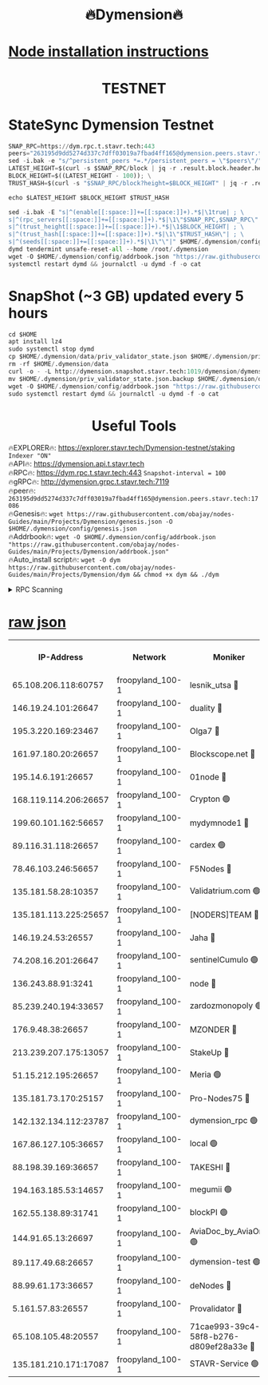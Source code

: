 <h1 align="center"> 🔥Dymension🔥</h1>

[Node installation instructions](https://github.com/obajay/nodes-Guides/tree/main/Projects/Dymension)
=

<h1 align="center"> TESTNET</h1>

# StateSync Dymension Testnet
```python
SNAP_RPC=https://dym.rpc.t.stavr.tech:443
peers="263195d9dd5274d337c7dff03019a7fbad4ff165@dymension.peers.stavr.tech:17086"
sed -i.bak -e "s/^persistent_peers *=.*/persistent_peers = \"$peers\"/" $HOME/.dymension/config/config.toml
LATEST_HEIGHT=$(curl -s $SNAP_RPC/block | jq -r .result.block.header.height); \
BLOCK_HEIGHT=$((LATEST_HEIGHT - 100)); \
TRUST_HASH=$(curl -s "$SNAP_RPC/block?height=$BLOCK_HEIGHT" | jq -r .result.block_id.hash)

echo $LATEST_HEIGHT $BLOCK_HEIGHT $TRUST_HASH

sed -i.bak -E "s|^(enable[[:space:]]+=[[:space:]]+).*$|\1true| ; \
s|^(rpc_servers[[:space:]]+=[[:space:]]+).*$|\1\"$SNAP_RPC,$SNAP_RPC\"| ; \
s|^(trust_height[[:space:]]+=[[:space:]]+).*$|\1$BLOCK_HEIGHT| ; \
s|^(trust_hash[[:space:]]+=[[:space:]]+).*$|\1\"$TRUST_HASH\"| ; \
s|^(seeds[[:space:]]+=[[:space:]]+).*$|\1\"\"|" $HOME/.dymension/config/config.toml
dymd tendermint unsafe-reset-all --home /root/.dymension
wget -O $HOME/.dymension/config/addrbook.json "https://raw.githubusercontent.com/obajay/nodes-Guides/main/Projects/Dymension/addrbook.json"
systemctl restart dymd && journalctl -u dymd -f -o cat

```
# SnapShot (~3 GB) updated every 5 hours
```python
cd $HOME
apt install lz4
sudo systemctl stop dymd
cp $HOME/.dymension/data/priv_validator_state.json $HOME/.dymension/priv_validator_state.json.backup
rm -rf $HOME/.dymension/data
curl -o - -L http://dymension.snapshot.stavr.tech:1019/dymension/dymension-snap.tar.lz4 | lz4 -c -d - | tar -x -C $HOME/.dymension --strip-components 2
mv $HOME/.dymension/priv_validator_state.json.backup $HOME/.dymension/data/priv_validator_state.json
wget -O $HOME/.dymension/config/addrbook.json "https://raw.githubusercontent.com/obajay/nodes-Guides/main/Projects/Dymension/addrbook.json"
sudo systemctl restart dymd && journalctl -u dymd -f -o cat
```

 <h1 align="center"> Useful Tools</h1>

🔥EXPLORER🔥:     https://explorer.stavr.tech/Dymension-testnet/staking        `Indexer "ON"` \
🔥API🔥:          https://dymension.api.t.stavr.tech \
🔥RPC🔥:          https://dym.rpc.t.stavr.tech:443                  `Snapshot-interval = 100` \
🔥gRPC🔥:         http://dymension.grpc.t.stavr.tech:7119 \
🔥peer🔥:         `263195d9dd5274d337c7dff03019a7fbad4ff165@dymension.peers.stavr.tech:17086` \
🔥Genesis🔥:     ```wget https://raw.githubusercontent.com/obajay/nodes-Guides/main/Projects/Dymension/genesis.json -O $HOME/.dymension/config/genesis.json``` \
🔥Addrbook🔥:    ```wget -O $HOME/.dymension/config/addrbook.json "https://raw.githubusercontent.com/obajay/nodes-Guides/main/Projects/Dymension/addrbook.json"``` \
🔥Auto_install script🔥: ```wget -O dym https://raw.githubusercontent.com/obajay/nodes-Guides/main/Projects/Dymension/dym && chmod +x dym && ./dym```

<details>
<summary>RPC Scanning</summary>

<h2 align="center"> We scan nodes in real time every 4 hours. And we provide the final result of RPC endpoints.
We cannot influence the operation of these nodes in any way. </h2>


```python
If Voting Power is higher than 0 --> then the Node is a validator of the network and may be subject to attack and be a potential threat to the chain.
```
```python
We marked such validators with a red symbol
```

</details>

[raw json](https://rpc-check.dymt.stavr.tech/dymt/rpc-dymt-result.json)
=


<table><tr><th>IP-Address</th><th>Network</th><th>Moniker</th><th>Latest Block Height</th><th>Earliest Block Height</th><th>Catching Up</th><th>Voting Power</th><th>Scan Time</th></tr><tr><td>65.108.206.118:60757</td><td>froopyland_100-1</td><td>lesnik_utsa 🔴</td><td>1557478</td><td>1</td><td>False</td><td>1</td><td>2023-12-05T02:25:59.333574321UTC</td></tr><tr><td>146.19.24.101:26647</td><td>froopyland_100-1</td><td>duality 🔴</td><td>1557481</td><td>1</td><td>False</td><td>1</td><td>2023-12-05T02:26:15.722536077UTC</td></tr><tr><td>195.3.220.169:23467</td><td>froopyland_100-1</td><td>Olga7 🔴</td><td>1557483</td><td>1</td><td>False</td><td>1</td><td>2023-12-05T02:26:30.719099795UTC</td></tr><tr><td>161.97.180.20:26657</td><td>froopyland_100-1</td><td>Blockscope.net 🔴</td><td>1557484</td><td>1</td><td>False</td><td>1</td><td>2023-12-05T02:26:35.993681561UTC</td></tr><tr><td>195.14.6.191:26657</td><td>froopyland_100-1</td><td>01node 🔴</td><td>1557484</td><td>1</td><td>False</td><td>1</td><td>2023-12-05T02:26:36.682906656UTC</td></tr><tr><td>168.119.114.206:26657</td><td>froopyland_100-1</td><td>Crypton 🟢</td><td>1557484</td><td>1</td><td>False</td><td>0</td><td>2023-12-05T02:26:36.992061579UTC</td></tr><tr><td>199.60.101.162:56657</td><td>froopyland_100-1</td><td>mydymnode1 🔴</td><td>1557478</td><td>106001</td><td>False</td><td>1</td><td>2023-12-05T02:26:00.005197784UTC</td></tr><tr><td>89.116.31.118:26657</td><td>froopyland_100-1</td><td>cardex 🟢</td><td>1557480</td><td>293001</td><td>False</td><td>0</td><td>2023-12-05T02:26:08.604504585UTC</td></tr><tr><td>78.46.103.246:56657</td><td>froopyland_100-1</td><td>F5Nodes 🔴</td><td>1557477</td><td>407001</td><td>False</td><td>1</td><td>2023-12-05T02:25:55.703089675UTC</td></tr><tr><td>135.181.58.28:10357</td><td>froopyland_100-1</td><td>Validatrium.com 🟢</td><td>1557482</td><td>591001</td><td>False</td><td>0</td><td>2023-12-05T02:26:22.618740994UTC</td></tr><tr><td>135.181.113.225:25657</td><td>froopyland_100-1</td><td>[NODERS]TEAM 🔴</td><td>1557482</td><td>737456</td><td>False</td><td>1</td><td>2023-12-05T02:26:23.067481300UTC</td></tr><tr><td>146.19.24.53:26557</td><td>froopyland_100-1</td><td>Jaha 🔴</td><td>1557482</td><td>737456</td><td>False</td><td>1</td><td>2023-12-05T02:26:23.463644853UTC</td></tr><tr><td>74.208.16.201:26647</td><td>froopyland_100-1</td><td>sentinelCumulo 🟢</td><td>1557476</td><td>820001</td><td>False</td><td>0</td><td>2023-12-05T02:25:46.574251675UTC</td></tr><tr><td>136.243.88.91:3241</td><td>froopyland_100-1</td><td>node 🔴</td><td>1557482</td><td>922548</td><td>False</td><td>1</td><td>2023-12-05T02:26:23.766695107UTC</td></tr><tr><td>85.239.240.194:33657</td><td>froopyland_100-1</td><td>zardozmonopoly 🟢</td><td>1557486</td><td>935165</td><td>False</td><td>0</td><td>2023-12-05T02:26:44.560237363UTC</td></tr><tr><td>176.9.48.38:26657</td><td>froopyland_100-1</td><td>MZONDER 🔴</td><td>1557483</td><td>1006001</td><td>False</td><td>1</td><td>2023-12-05T02:26:30.264959031UTC</td></tr><tr><td>213.239.207.175:13057</td><td>froopyland_100-1</td><td>StakeUp 🔴</td><td>1557485</td><td>1150548</td><td>False</td><td>1</td><td>2023-12-05T02:26:39.647228015UTC</td></tr><tr><td>51.15.212.195:26657</td><td>froopyland_100-1</td><td>Meria 🟢</td><td>1557475</td><td>1238063</td><td>False</td><td>0</td><td>2023-12-05T02:25:43.128010874UTC</td></tr><tr><td>135.181.73.170:25157</td><td>froopyland_100-1</td><td>Pro-Nodes75 🔴</td><td>1557478</td><td>1257478</td><td>False</td><td>1</td><td>2023-12-05T02:25:56.951527226UTC</td></tr><tr><td>142.132.134.112:23787</td><td>froopyland_100-1</td><td>dymension_rpc 🟢</td><td>1557480</td><td>1257480</td><td>False</td><td>0</td><td>2023-12-05T02:26:12.962928261UTC</td></tr><tr><td>167.86.127.105:36657</td><td>froopyland_100-1</td><td>local 🟢</td><td>1557484</td><td>1318001</td><td>False</td><td>0</td><td>2023-12-05T02:26:33.177717422UTC</td></tr><tr><td>88.198.39.169:36657</td><td>froopyland_100-1</td><td>TAKESHI 🔴</td><td>1557476</td><td>1330001</td><td>False</td><td>1</td><td>2023-12-05T02:25:46.810467250UTC</td></tr><tr><td>194.163.185.53:14657</td><td>froopyland_100-1</td><td>megumii 🟢</td><td>1557478</td><td>1390788</td><td>False</td><td>0</td><td>2023-12-05T02:25:56.599638849UTC</td></tr><tr><td>162.55.138.89:31741</td><td>froopyland_100-1</td><td>blockPI 🟢</td><td>1557484</td><td>1435053</td><td>False</td><td>0</td><td>2023-12-05T02:26:36.283997579UTC</td></tr><tr><td>144.91.65.13:26697</td><td>froopyland_100-1</td><td>AviaDoc_by_AviaOne 🟢</td><td>1557475</td><td>1462001</td><td>False</td><td>0</td><td>2023-12-05T02:25:56.154338320UTC</td></tr><tr><td>89.117.49.68:26657</td><td>froopyland_100-1</td><td>dymension-test 🟢</td><td>1557485</td><td>1473622</td><td>False</td><td>0</td><td>2023-12-05T02:26:37.353491718UTC</td></tr><tr><td>88.99.61.173:36657</td><td>froopyland_100-1</td><td>deNodes 🔴</td><td>1557482</td><td>1501386</td><td>False</td><td>1</td><td>2023-12-05T02:26:22.189857465UTC</td></tr><tr><td>5.161.57.83:26557</td><td>froopyland_100-1</td><td>Provalidator 🔴</td><td>1557475</td><td>1503071</td><td>False</td><td>1</td><td>2023-12-05T02:25:43.739012703UTC</td></tr><tr><td>65.108.105.48:20557</td><td>froopyland_100-1</td><td>71cae993-39c4-58f8-b276-d809ef28a33e 🔴</td><td>1557481</td><td>1550001</td><td>False</td><td>1</td><td>2023-12-05T02:26:13.298248435UTC</td></tr><tr><td>135.181.210.171:17087</td><td>froopyland_100-1</td><td>STAVR-Service 🟢</td><td>1557477</td><td>1552767</td><td>False</td><td>0</td><td>2023-12-05T02:25:51.300218282UTC</td></tr></table>
